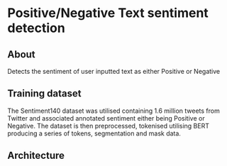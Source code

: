 # Positive/Negative Text sentiment detection
## About
Detects the sentiment of user inputted text as either Positive or Negative
## Training dataset
The Sentiment140 dataset was utilised containing 1.6 million tweets from Twitter and associated annotated sentiment either being Positive or Negative. The dataset is then preprocessed, tokenised utilising BERT producing a series of tokens, segmentation and mask data.
## Architecture
